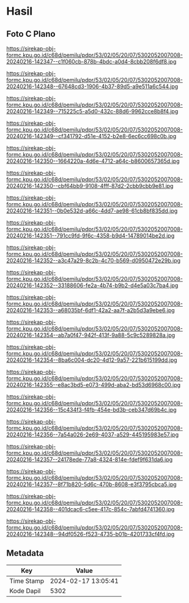 # Hasil

## Foto C Plano

https://sirekap-obj-formc.kpu.go.id/c68d/pemilu/pdpr/53/02/05/20/07/5302052007008-20240216-142347--c1f060cb-878b-4bdc-a0d4-8cbb208f6df8.jpg

https://sirekap-obj-formc.kpu.go.id/c68d/pemilu/pdpr/53/02/05/20/07/5302052007008-20240216-142348--67648cd3-1906-4b37-89d5-a9e511a6c544.jpg

https://sirekap-obj-formc.kpu.go.id/c68d/pemilu/pdpr/53/02/05/20/07/5302052007008-20240216-142349--715225c5-a5d0-432c-88d6-9962cce8b8f4.jpg

https://sirekap-obj-formc.kpu.go.id/c68d/pemilu/pdpr/53/02/05/20/07/5302052007008-20240216-142349--cf341792-d51e-4152-b2e8-6ec6cc698c0b.jpg

https://sirekap-obj-formc.kpu.go.id/c68d/pemilu/pdpr/53/02/05/20/07/5302052007008-20240216-142350--1664220a-4d6e-4712-a64c-b8600657365d.jpg

https://sirekap-obj-formc.kpu.go.id/c68d/pemilu/pdpr/53/02/05/20/07/5302052007008-20240216-142350--cbf64bb9-9108-4fff-87d2-2cbb9cbb9e81.jpg

https://sirekap-obj-formc.kpu.go.id/c68d/pemilu/pdpr/53/02/05/20/07/5302052007008-20240216-142351--0b0e532d-a66c-4dd7-ae98-61cb8bf835dd.jpg

https://sirekap-obj-formc.kpu.go.id/c68d/pemilu/pdpr/53/02/05/20/07/5302052007008-20240216-142351--791cc9fd-9f6c-4358-b9d4-14789014be2d.jpg

https://sirekap-obj-formc.kpu.go.id/c68d/pemilu/pdpr/53/02/05/20/07/5302052007008-20240216-142352--a3c47a29-8c2b-4c70-b569-d0950472e29b.jpg

https://sirekap-obj-formc.kpu.go.id/c68d/pemilu/pdpr/53/02/05/20/07/5302052007008-20240216-142352--33188606-fe2a-4b74-b9b2-d4e5a03c7ba4.jpg

https://sirekap-obj-formc.kpu.go.id/c68d/pemilu/pdpr/53/02/05/20/07/5302052007008-20240216-142353--a68035bf-6df1-42a2-aa7f-a2b5d3a9ebe6.jpg

https://sirekap-obj-formc.kpu.go.id/c68d/pemilu/pdpr/53/02/05/20/07/5302052007008-20240216-142354--ab7a0f47-942f-413f-9a88-5c9c5289828a.jpg

https://sirekap-obj-formc.kpu.go.id/c68d/pemilu/pdpr/53/02/05/20/07/5302052007008-20240216-142354--8ba6c004-dc20-4d12-9a57-221b615199dd.jpg

https://sirekap-obj-formc.kpu.go.id/c68d/pemilu/pdpr/53/02/05/20/07/5302052007008-20240216-142355--e8ac3bd5-e073-499d-aba2-bd53d6968c00.jpg

https://sirekap-obj-formc.kpu.go.id/c68d/pemilu/pdpr/53/02/05/20/07/5302052007008-20240216-142356--15c434f3-f4fb-454e-bd3b-ceb347d69b4c.jpg

https://sirekap-obj-formc.kpu.go.id/c68d/pemilu/pdpr/53/02/05/20/07/5302052007008-20240216-142356--7a54a026-2e69-4037-a529-445195983e57.jpg

https://sirekap-obj-formc.kpu.go.id/c68d/pemilu/pdpr/53/02/05/20/07/5302052007008-20240216-142357--24178ede-77a8-4324-814e-fdef9f631da6.jpg

https://sirekap-obj-formc.kpu.go.id/c68d/pemilu/pdpr/53/02/05/20/07/5302052007008-20240216-142357--8f71b820-5d6c-470b-8608-e3f3795cbca5.jpg

https://sirekap-obj-formc.kpu.go.id/c68d/pemilu/pdpr/53/02/05/20/07/5302052007008-20240216-142358--401dcac6-c5ee-417c-854c-7abfd4741360.jpg

https://sirekap-obj-formc.kpu.go.id/c68d/pemilu/pdpr/53/02/05/20/07/5302052007008-20240216-142348--94df0526-f523-4735-b01b-4201733cf4fd.jpg


## Metadata

| Key        | Value               |
| ---------- | ------------------- |
| Time Stamp | 2024-02-17 13:05:41 |
| Kode Dapil | 5302                |



